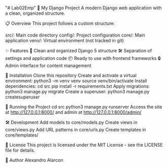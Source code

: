 "# Lab02Emp" 
🚀 My Django Project
A modern Django web application with a clean, organized structure.

📋 Overview
This project follows a custom structure:

src/: Main code directory
config/: Project configuration
core/: Main application
venv/: Virtual environment (not tracked in git)

✨ Features
📱 Clean and organized Django 5 structure
🛠️ Separation of settings and application code
📦 Ready to use with frontend frameworks
🔒 Admin interface for content management

🔧 Installation
Clone this repository
Create and activate a virtual environment:
python3 -m venv venv
source venv/bin/activate
Install dependencies:
cd src
pip install -r requirements.txt
Apply migrations:
python3 manage.py migrate
Create a superuser:
python3 manage.py createsuperuser

🚀 Running the Project
cd src
python3 manage.py runserver
Access the site at http://127.0.0.1:8000/ and admin at http://127.0.0.1:8000/admin/

🛠️ Development
Add models to core/models.py
Create views in core/views.py
Add URL patterns in core/urls.py
Create templates in core/templates/

📝 License
This project is licensed under the MIT License - see the LICENSE file for details.

👤 Author
Alexandro Alarcon